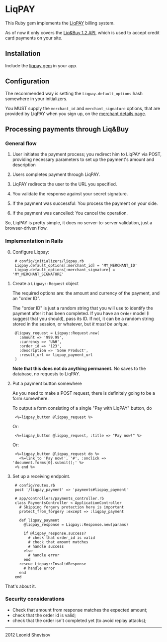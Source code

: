 # LiqPAY

This Ruby gem implements the [LiqPAY](http://liqpay.com) billing system.

As of now it only covers the [Liq&Buy 1.2 API](https://liqpay.com/?do=pages&p=cnb12), which is used to accept credit card payments on your site.

## Installation

Include the [liqpay gem](https://rubygems.org/gems/liqpay) in your app.

## Configuration

The recommended way is setting the `Liqpay.default_options` hash somewhere in
your initializers.

You MUST supply the `merchant_id` and `merchant_signature` options, that are
provided by LiqPAY when you sign up, on the [merchant details page](https://liqpay.com/?do=shop_access).

## Processing payments through Liq&Buy

### General flow

1. User initiates the payment process; you redirect him to LiqPAY via POST, providing necessary parameters to set up the payment's amount and description

2. Users completes payment through LiqPAY.

3. LiqPAY redirects the user to the URL you specified.

4. You validate the response against your secret signature.

5. If the payment was successful: You process the payment on your side.

6. If the payment was cancelled: You cancel the operation.

So, LiqPAY is pretty simple, it does no server-to-server validation, just a
browser-driven flow.

### Implementation in Rails 

0. Configure Liqpay:

        # config/initializers/liqpay.rb
        Liqpay.default_options[:merchant_id] = 'MY_MERCHANT_ID'
        Liqpay.default_options[:merchant_signature] = 'MY_MERCHANT_SIGNATURE'

1. Create a `Liqpay::Request` object

    The required options are: the amount and currency of the payment, and an
    "order ID". 
    
    The "order ID" is just a random string that you will use to
    identify the payment after it has been completed. If you have an `Order`
    model (I suggest that you should), pass its ID. If not, it can be a random
    string stored in the session, or whatever, but *it must be unique*.

        @liqpay_request = Liqpay::Request.new(
          :amount => '999.99', 
          :currency => 'UAH', 
          :order_id => '123', 
          :description => 'Some Product',
          :result_url => liqpay_payment_url
        )

    **Note that this does not do anything permanent.** No saves to the database, no
    requests to LiqPAY.
    


2. Put a payment button somewhere

    As you need to make a POST request, there is definitely going to be a form somewhere. 

    To output a form consisting of a single "Pay with LiqPAY" button, do

        <%=liqpay_button @liqpay_request %>

    Or:

        <%=liqpay_button @liqpay_request, :title => "Pay now!" %>

    Or:

        <%=liqpay_button @liqpay_request do %>
          <%=link_to 'Pay now!', '#', :onclick => 'document.forms[0].submit();' %>
        <% end %>

3. Set up a receiving endpoint.
       
        # config/routes.rb
        post '/liqpay_payment' => 'payments#liqpay_payment'

        # app/controllers/payments_controller.rb
        class PaymentsController < ApplicationController
          # Skipping forgery protection here is important
          protect_from_forgery :except => :liqpay_payment

          def liqpay_payment
            @liqpay_response = Liqpay::Response.new(params)

            if @liqpay_response.success?
              # check that order_id is valid
              # check that amount matches
              # handle success
            else
              # handle error
            end
          rescue Liqpay::InvalidResponse
            # handle error
          end
        end

That's about it.

### Security considerations

* Check that amount from response matches the expected amount;
* check that the order id is valid;
* check that the order isn't completed yet (to avoid replay attacks); 

- - -

2012 Leonid Shevtsov
